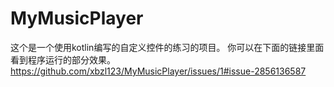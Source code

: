 # MyMusicPlayer
这个是一个使用kotlin编写的自定义控件的练习的项目。
你可以在下面的链接里面看到程序运行的部分效果。
https://github.com/xbzl123/MyMusicPlayer/issues/1#issue-2856136587
